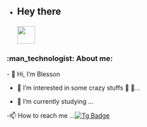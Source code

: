 - <h2>

  Hey there

  <img src="https://media.giphy.com/media/hvRJCLFzcasrR4ia7z/giphy.gif" width="40"/>

</h2>

<h3>:man_technologist: About me:</h3>
- 👋 Hi, I’m Blesson

- 👀 I’m interested in some crazy stuffs 🌌  🔭...

- 💐 I’m currently studying ...


-📫 How to reach me ...[![Tg Badge](https://img.shields.io/badge/-contact-blue?style=flat&logo=telegram&logoColor=white)](https://t.me/{blesson_TG)






